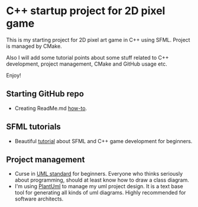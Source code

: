# C++ startup project for 2D pixel game

This is my starting project for 2D pixel art game in C++ using SFML.
Project is managed by CMake.

Also I will add some tutorial points about some stuff related to C++ development, project management, CMake and GitHub usage etc.

Enjoy!

## Starting GitHub repo

- Creating ReadMe.md [how-to](https://docs.github.com/en/github/writing-on-github/getting-started-with-writing-and-formatting-on-github/basic-writing-and-formatting-syntax).


## SFML tutorials

- Beautiful [tutorial](https://www.youtube.com/playlist?list=PL6xSOsbVA1eb_QqMTTcql_3PdOiE928up) about SFML and C++ game development for beginners.

## Project management

- Curse in [UML standard](https://www.youtube.com/watch?v=WnMQ8HlmeXc) for beginners. Everyone who thinks seriously about programming, should at least know how to draw a class diagram.
- I'm using [PlantUml](https://plantuml.com/) to manage my uml project design.
  It is a text base tool for generating all kinds of uml diagrams. Highly recommended for software architects.
